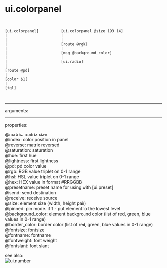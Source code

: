 # ui.colorpanel

```


[ui.colorpanel]          [ui.colorpanel @size 193 14]
|                        |
|                        |
|                        [route @rgb]
|                        |
|                        [msg @background_color]
|                        |
|                        [ui.radio]
|
[route @pd]
|
[color $1(
|
[tgl]

            
```
---
arguments:


---
properties:

@matrix: matrix size<br>
@index: color position in panel<br>
@reverse: matrix reversed<br>
@saturation: 
            saturation<br>
@hue: first
            hue<br>
@lightness: first
            lightness<br>
@pd: pd color value<br>
@rgb: RGB value triplet on 0-1
            range<br>
@hsl: HSL value triplet on 0-1
            range<br>
@hex: HEX value in format
            #RRGGBB<br>
@presetname: preset name for using with
            [ui.preset]<br>
@send: send destination<br>
@receive: receive source<br>
@size: element size (width, height
            pair)<br>
@pinned: pin mode. if 1 - put element
            to the lowest level<br>
@background_color: element
            background color (list of red, green, blue values in 0-1 range)<br>
@border_color: border color (list
            of red, green, blue values in 0-1 range)<br>
@fontsize: 
            fontsize<br>
@fontname: fontname<br>
@fontweight: font
            weight<br>
@fontslant: font
            slant<br>

see also:<br>
![ui.number]("img/object_ui.number.png")
